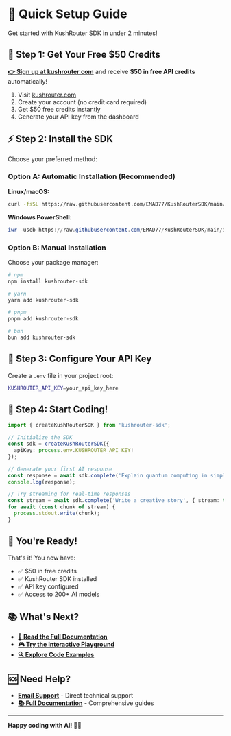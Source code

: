 # 🚀 Quick Setup Guide

Get started with KushRouter SDK in under 2 minutes!

## 🎁 Step 1: Get Your Free $50 Credits

**[👉 Sign up at kushrouter.com](https://kushrouter.com)** and receive **$50 in free API credits** automatically!

1. Visit [kushrouter.com](https://kushrouter.com)
2. Create your account (no credit card required)
3. Get $50 free credits instantly
4. Generate your API key from the dashboard

## ⚡ Step 2: Install the SDK

Choose your preferred method:

### Option A: Automatic Installation (Recommended)

**Linux/macOS:**
```bash
curl -fsSL https://raw.githubusercontent.com/EMAD77/KushRouterSDK/main/install.sh | bash
```

**Windows PowerShell:**
```powershell
iwr -useb https://raw.githubusercontent.com/EMAD77/KushRouterSDK/main/install.ps1 | iex
```

### Option B: Manual Installation

Choose your package manager:

```bash
# npm
npm install kushrouter-sdk

# yarn
yarn add kushrouter-sdk

# pnpm
pnpm add kushrouter-sdk

# bun
bun add kushrouter-sdk
```

## 🔑 Step 3: Configure Your API Key

Create a `.env` file in your project root:

```bash
KUSHROUTER_API_KEY=your_api_key_here
```

## 🎯 Step 4: Start Coding!

```typescript
import { createKushRouterSDK } from 'kushrouter-sdk';

// Initialize the SDK
const sdk = createKushRouterSDK({
  apiKey: process.env.KUSHROUTER_API_KEY!
});

// Generate your first AI response
const response = await sdk.complete('Explain quantum computing in simple terms');
console.log(response);

// Try streaming for real-time responses
const stream = await sdk.complete('Write a creative story', { stream: true });
for await (const chunk of stream) {
  process.stdout.write(chunk);
}
```

## 🎉 You're Ready!

That's it! You now have:
- ✅ $50 in free credits
- ✅ KushRouter SDK installed
- ✅ API key configured
- ✅ Access to 200+ AI models

## 📚 What's Next?

- **[📖 Read the Full Documentation](./docs/README.md)**
- **[🎮 Try the Interactive Playground](https://kushrouter.com/playground)**
- **[🔍 Explore Code Examples](./docs/examples/README.md)**

## 🆘 Need Help?

- **[ Email Support](mailto:support@kushrouter.com)** - Direct technical support
- **[📚 Full Documentation](https://kushrouter.com/docs)** - Comprehensive guides

---

**Happy coding with AI! 🤖✨**
